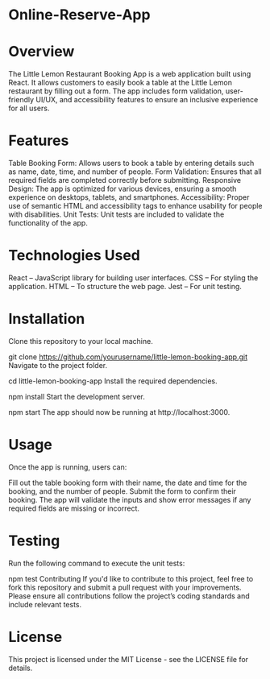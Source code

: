 # Online-Reserve-App
# Overview
The Little Lemon Restaurant Booking App is a web application built using React. It allows customers to easily book a table at the Little Lemon restaurant by filling out a form. The app includes form validation, user-friendly UI/UX, and accessibility features to ensure an inclusive experience for all users.

# Features
Table Booking Form: Allows users to book a table by entering details such as name, date, time, and number of people.
Form Validation: Ensures that all required fields are completed correctly before submitting.
Responsive Design: The app is optimized for various devices, ensuring a smooth experience on desktops, tablets, and smartphones.
Accessibility: Proper use of semantic HTML and accessibility tags to enhance usability for people with disabilities.
Unit Tests: Unit tests are included to validate the functionality of the app.
# Technologies Used
React – JavaScript library for building user interfaces.
CSS – For styling the application.
HTML – To structure the web page.
Jest – For unit testing.
# Installation
Clone this repository to your local machine.


git clone https://github.com/yourusername/little-lemon-booking-app.git
Navigate to the project folder.


cd little-lemon-booking-app
Install the required dependencies.


npm install
Start the development server.


npm start
The app should now be running at http://localhost:3000.

# Usage
Once the app is running, users can:

Fill out the table booking form with their name, the date and time for the booking, and the number of people.
Submit the form to confirm their booking. The app will validate the inputs and show error messages if any required fields are missing or incorrect.
# Testing
Run the following command to execute the unit tests:

npm test
Contributing
If you'd like to contribute to this project, feel free to fork this repository and submit a pull request with your improvements. Please ensure all contributions follow the project’s coding standards and include relevant tests.

# License
This project is licensed under the MIT License - see the LICENSE file for details.
